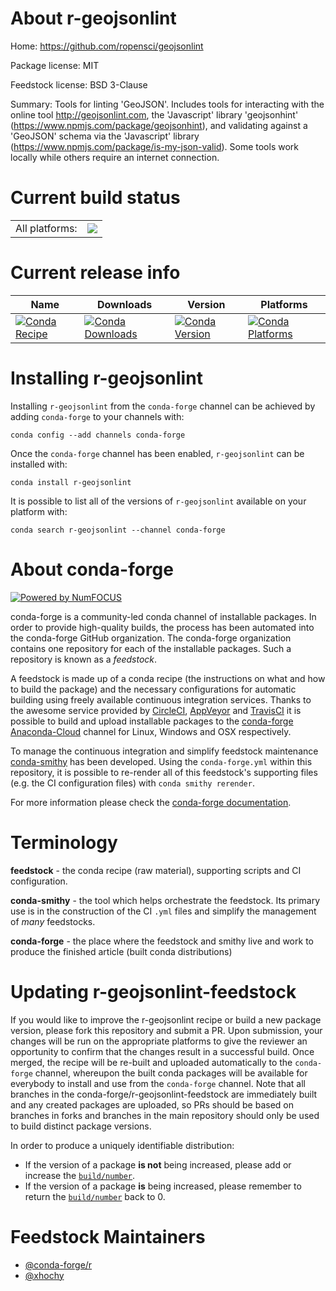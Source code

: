 About r-geojsonlint
===================

Home: https://github.com/ropensci/geojsonlint

Package license: MIT

Feedstock license: BSD 3-Clause

Summary: Tools for linting 'GeoJSON'. Includes tools for interacting with the online tool <http://geojsonlint.com>, the 'Javascript' library 'geojsonhint' (<https://www.npmjs.com/package/geojsonhint>), and validating against a 'GeoJSON' schema via the 'Javascript' library (<https://www.npmjs.com/package/is-my-json-valid>). Some tools work locally while others require an internet connection.



Current build status
====================


<table><tr><td>All platforms:</td>
    <td>
      <a href="https://dev.azure.com/conda-forge/feedstock-builds/_build/latest?definitionId=7228&branchName=master">
        <img src="https://dev.azure.com/conda-forge/feedstock-builds/_apis/build/status/r-geojsonlint-feedstock?branchName=master">
      </a>
    </td>
  </tr>
</table>

Current release info
====================

| Name | Downloads | Version | Platforms |
| --- | --- | --- | --- |
| [![Conda Recipe](https://img.shields.io/badge/recipe-r--geojsonlint-green.svg)](https://anaconda.org/conda-forge/r-geojsonlint) | [![Conda Downloads](https://img.shields.io/conda/dn/conda-forge/r-geojsonlint.svg)](https://anaconda.org/conda-forge/r-geojsonlint) | [![Conda Version](https://img.shields.io/conda/vn/conda-forge/r-geojsonlint.svg)](https://anaconda.org/conda-forge/r-geojsonlint) | [![Conda Platforms](https://img.shields.io/conda/pn/conda-forge/r-geojsonlint.svg)](https://anaconda.org/conda-forge/r-geojsonlint) |

Installing r-geojsonlint
========================

Installing `r-geojsonlint` from the `conda-forge` channel can be achieved by adding `conda-forge` to your channels with:

```
conda config --add channels conda-forge
```

Once the `conda-forge` channel has been enabled, `r-geojsonlint` can be installed with:

```
conda install r-geojsonlint
```

It is possible to list all of the versions of `r-geojsonlint` available on your platform with:

```
conda search r-geojsonlint --channel conda-forge
```


About conda-forge
=================

[![Powered by NumFOCUS](https://img.shields.io/badge/powered%20by-NumFOCUS-orange.svg?style=flat&colorA=E1523D&colorB=007D8A)](http://numfocus.org)

conda-forge is a community-led conda channel of installable packages.
In order to provide high-quality builds, the process has been automated into the
conda-forge GitHub organization. The conda-forge organization contains one repository
for each of the installable packages. Such a repository is known as a *feedstock*.

A feedstock is made up of a conda recipe (the instructions on what and how to build
the package) and the necessary configurations for automatic building using freely
available continuous integration services. Thanks to the awesome service provided by
[CircleCI](https://circleci.com/), [AppVeyor](https://www.appveyor.com/)
and [TravisCI](https://travis-ci.com/) it is possible to build and upload installable
packages to the [conda-forge](https://anaconda.org/conda-forge)
[Anaconda-Cloud](https://anaconda.org/) channel for Linux, Windows and OSX respectively.

To manage the continuous integration and simplify feedstock maintenance
[conda-smithy](https://github.com/conda-forge/conda-smithy) has been developed.
Using the ``conda-forge.yml`` within this repository, it is possible to re-render all of
this feedstock's supporting files (e.g. the CI configuration files) with ``conda smithy rerender``.

For more information please check the [conda-forge documentation](https://conda-forge.org/docs/).

Terminology
===========

**feedstock** - the conda recipe (raw material), supporting scripts and CI configuration.

**conda-smithy** - the tool which helps orchestrate the feedstock.
                   Its primary use is in the construction of the CI ``.yml`` files
                   and simplify the management of *many* feedstocks.

**conda-forge** - the place where the feedstock and smithy live and work to
                  produce the finished article (built conda distributions)


Updating r-geojsonlint-feedstock
================================

If you would like to improve the r-geojsonlint recipe or build a new
package version, please fork this repository and submit a PR. Upon submission,
your changes will be run on the appropriate platforms to give the reviewer an
opportunity to confirm that the changes result in a successful build. Once
merged, the recipe will be re-built and uploaded automatically to the
`conda-forge` channel, whereupon the built conda packages will be available for
everybody to install and use from the `conda-forge` channel.
Note that all branches in the conda-forge/r-geojsonlint-feedstock are
immediately built and any created packages are uploaded, so PRs should be based
on branches in forks and branches in the main repository should only be used to
build distinct package versions.

In order to produce a uniquely identifiable distribution:
 * If the version of a package **is not** being increased, please add or increase
   the [``build/number``](https://conda.io/docs/user-guide/tasks/build-packages/define-metadata.html#build-number-and-string).
 * If the version of a package **is** being increased, please remember to return
   the [``build/number``](https://conda.io/docs/user-guide/tasks/build-packages/define-metadata.html#build-number-and-string)
   back to 0.

Feedstock Maintainers
=====================

* [@conda-forge/r](https://github.com/conda-forge/r/)
* [@xhochy](https://github.com/xhochy/)

